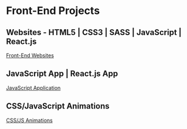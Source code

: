 # Front-End Projects

## Websites -  HTML5 | CSS3 | SASS | JavaScript | React.js

[Front-End Websites](https://github.com/lucasrenandns/frontend-websites)

## JavaScript App | React.js App

[JavaScript Application](https://github.com/lucasrenandns/js-application)

## CSS/JavaScript Animations

[CSS/JS Animations](https://github.com/lucasrenandev/CSS-Animations)
